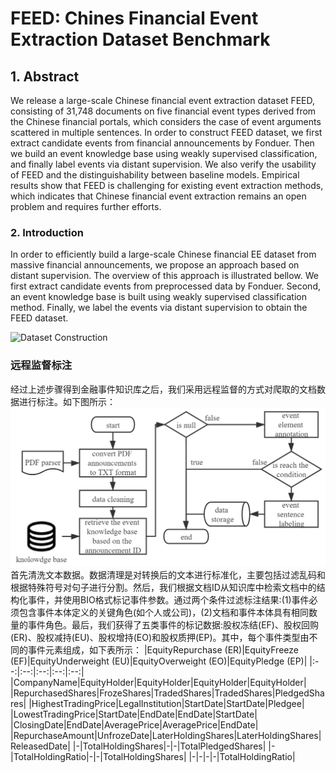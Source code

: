 # FEED: Chines Financial Event Extraction Dataset Benchmark

## 1. Abstract

We release a large-scale Chinese financial event extraction dataset FEED, consisting of 31,748 documents on five financial event types derived from the Chinese financial portals, which considers the case of event arguments scattered in multiple sentences. In order to construct FEED dataset, we first extract candidate events from financial announcements by Fonduer. Then we build an event knowledge base using weakly supervised classification, and finally label events via distant supervision. We also verify the usability  of FEED and the distinguishability between baseline models. Empirical results show that FEED is challenging for existing event extraction methods, which indicates that Chinese financial event extraction remains an open problem and requires further efforts.

### 2. Introduction

In order to efficiently build a large-scale Chinese financial EE dataset from massive financial announcements, we propose an approach based on distant supervision. The overview of this approach is illustrated bellow. We first extract candidate events from preprocessed data by Fonduer. Second, an event knowledge base is built using weakly supervised classification method. Finally, we label the events via distant supervision to obtain the FEED dataset.

![Dataset Construction](https://user-images.githubusercontent.com/83271325/136687323-24478485-bb82-45bd-86b5-5e3e8acff150.png)

### 远程监督标注
经过上述步骤得到金融事件知识库之后，我们采用远程监督的方式对爬取的文档数据进行标注。如下图所示：
![ds label](https://github.com/seukgcode/FEED/blob/main/IMG/ds%20label.jpg)
首先清洗文本数据。数据清理是对转换后的文本进行标准化，主要包括过滤乱码和根据特殊符号对句子进行分割。然后，我们根据文档ID从知识库中检索文档中的结构化事件，并使用BIO格式标记事件参数。通过两个条件过滤标注结果:(1)事件必须包含事件本体定义的关键角色(如个人或公司)，(2)文档和事件本体具有相同数量的事件角色。最后，我们获得了五类事件的标记数据:股权冻结(EF)、股权回购(ER)、股权减持(EU)、股权增持(EO)和股权质押(EP)。其中，每个事件类型由不同的事件元素组成，如下表所示：
|EquityRepurchase (ER)|EquityFreeze (EF)|EquityUnderweight (EU)|EquityOverweight (EO)|EquityPledge (EP)|
|:--:|:--:|:--:|:--:|:--:|
|CompanyName|EquityHolder|EquityHolder|EquityHolder|EquityHolder|
|RepurchasedShares|FrozeShares|TradedShares|TradedShares|PledgedShares|
|HighestTradingPrice|LegalInstitution|StartDate|StartDate|Pledgee|
|LowestTradingPrice|StartDate|EndDate|EndDate|StartDate|
|ClosingDate|EndDate|AveragePrice|AveragePrice|EndDate|
|RepurchaseAmount|UnfrozeDate|LaterHoldingShares|LaterHoldingShares|ReleasedDate|
|-|TotalHoldingShares|-|-|TotalPledgedShares|
|-|TotalHoldingRatio|-|-|TotalHoldingShares|
|-|-|-|-|TotalHoldingRatio|
